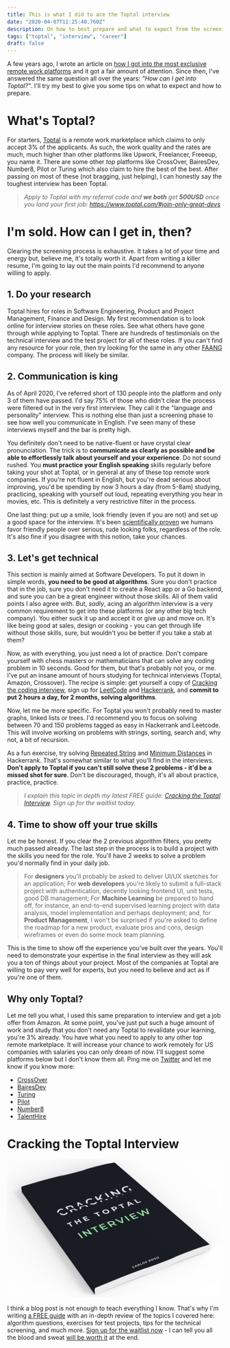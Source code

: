 ```yaml
---
title: This is what I did to ace the Toptal interview
date: "2020-04-07T11:25:40.760Z"
description: On how to best prepare and what to expect from the screening process
tags: ["toptal", "interview", "career"]
draft: false
---
```


A few years ago, I wrote an article on [how I got into the most exclusive remote work platforms](/how-i-got-into-the-most-exclusive-remote-working-platforms) and it got a fair amount of attention. Since then, I've answered the same question all over the years: *"How can I get into Toptal?"*. I'll try my best to give you some tips on what to expect and how to prepare.

<div class="divider"></div>

# What's Toptal?

For starters, [Toptal](https://www.toptal.com/) is a remote work marketplace which claims to only accept 3% of the applicants. As such, the work quality and the rates are much, much higher than other platforms like Upwork, Freelancer, Freeeup, you name it. There are some other *top* platforms like CrossOver, BairesDev, Number8, Pilot or Turing which also claim to hire the best of the best. After passing on most of these (not bragging, just helping), I can honestly say the toughest interview has been Toptal.

> <i>Apply to Toptal with my referral code and **we both** get **500USD** once you land your first job: https://www.toptal.com/#join-only-great-devs</i>

# I'm sold. How can I get in, then?

Clearing the screening process is exhaustive. It takes a lot of your time and energy but, believe me, it's totally worth it. Apart from writing a killer resume, I'm going to lay out the main points I'd recommend to anyone willing to apply.

## 1. Do your research

Toptal hires for roles in Software Engineering, Product and Project Management, Finance and Design. My first recommendation is to look online for interview stories on these roles. See what others have gone through while applying to Toptal. There are hundreds of testimonials on the technical interview and the test project for all of these roles. If you can't find any resource for your role, then try looking for the same in any other [FAANG](https://www.investopedia.com/terms/f/faang-stocks.asp) company. The process will likely be similar.

## 2. Communication is king

As of April 2020, I've referred short of 130 people into the platform and only 3 of them have passed. I'd say 75% of those who didn't clear the process were filtered out in the very first interview. They call it the "language and personality" interview. This is nothing else than just a screening phase to see how well you communicate in English. I've seen many of these interviews myself and the bar is pretty high.

You definitely don't need to be native-fluent or have crystal clear pronunciation. The trick is to **communicate as clearly as possible and be able to effortlessly talk about yourself and your experience**. Do not sound rushed. You **must practice your English speaking** skills regularly before taking your shot at Toptal, or in general at any of these top remote work companies. If you're not fluent in English, but you're dead serious about improving, you'd be spending by now 3 hours a day (from 5-8am) studying, practicing, speaking with yourself out loud, repeating everything you hear in movies, etc. This is definitely a very restrictive filter in the process.

One last thing: put up a smile, look friendly (even if you are not) and set up a good space for the interview. It's been [scientifically proven](https://www.goodreads.com/book/show/35011639-before-you-know-it) we humans favor friendly people over serious, rude looking folks, regardless of the role. It's also fine if you disagree with this notion, take your chances.

## 3. Let's get technical

This section is mainly aimed at Software Developers. To put it down in simple words, **you need to be good at algorithms**. Sure you don't practice that in the job, sure you don't need it to create a React app or a Go backend, and sure you can be a great engineer without those skills. All of them valid points I also agree with. But, *sadly*, acing an algorithm interview is a very common requirement to get into these platforms (or any other big tech company). You either suck it up and accept it or give up and move on. It's like being good at sales, design or cooking - you can get through life without those skills, sure, but wouldn't you be better if you take a stab at them?

Now, as with everything, you just need a lot of practice. Don't compare yourself with chess masters or mathematicians that can solve any coding problem in 10 seconds. Good for them, but that's probably not you, or me. I've put an insane amount of hours studying for technical interviews (Toptal, Amazon, Crossover). The recipe is simple: get yourself a copy of [Cracking the coding interview](https://www.amazon.com/Gayle-Laakmann-McDowell/dp/0984782850), sign up for [LeetCode](https://leetcode.com/) and [Hackerrank](https://www.hackerrank.com/), and **commit to put 2 hours a day, for 2 months, solving algorithms**.

Now, let me be more specific. For Toptal you won't probably need to master graphs, linked lists or trees. I'd recommend you to focus on solving between 70 and 150 problems tagged as easy in Hackerrank and Leetcode. This will involve working on problems with strings, sorting, search and, why not, a bit of recursion.

As a fun exercise, try solving [Repeated String](https://www.hackerrank.com/challenges/repeated-string/problem) and [Minimum Distances](https://www.hackerrank.com/challenges/minimum-distances/problem) in Hackerrank. That's somewhat similar to what you'll find in the interviews. **Don't apply to Toptal if you can't still solve these 2 problems - it'd be a missed shot for sure**. Don't be discouraged, though, it's all about practice, practice, practice.

> <i>I explain this topic in depth my latest FREE guide: [Cracking the Toptal Interview](https://carlosroso.com/cracking-the-toptal-interview). Sign up for the waitlist today.</i>

## 4. Time to show off your true skills

Let me be honest. If you clear the 2 previous algorithm filters, you pretty much passed already. The last step in the process is to build a project with the skills you need for the role. You'll have 2 weeks to solve a problem you'd normally find in your daily job. 

> For **designers** you'll probably be asked to deliver UI/UX sketches for an application; For **web developers** you're likely to submit a full-stack project with authentication, decently looking frontend UI, unit tests, good DB management; For **Machine Learning** be prepared to hand off, for instance, an end-to-end supervised learning project with data analysis, model implementation and perhaps deployment; and, for **Product Management**, I won't be surprised if you're asked to define the roadmap for a new product, evaluate pros and cons, design wireframes or even do some mock team planning.

This is the time to show off the experience you've built over the years. You'll need to demonstrate your expertise in the final interview as they will ask you a ton of things about your project. Most of the companies at Toptal are willing to pay very well for experts, but you need to believe and act as if you're one of them.

## Why only Toptal?

Let me tell you what, I used this same preparation to interview and get a job offer from Amazon. At some point, you've just put such a huge amount of work and study that you don't need any Toptal to revalidate your learning, you're 3% already. You have what you need to apply to any other top remote marketplace. It will increase your chance to work remotely for US companies with salaries you can only dream of now. I'll suggest some platforms below but I don't know them all. Ping me on [Twitter](https://twitter.com/caroso1222) and let me know if you know more: 

- [CrossOver](https://www.crossover.com/for-candidates#candidates)
- [BairesDev](https://www.bairesdev.com/)
- [Turing](https://turing.com/)
- [Pilot](https://pilot.co/)
- [Number8](https://number8.com/)
- [TalentHire](https://talen2hire.com/)

<div class="divider"></div>

# Cracking the Toptal Interview

![ctti.png](ctti.png)

I think a blog post is not enough to teach everything I know. That's why I'm writing [a FREE guide](https://carlosroso.com/cracking-the-toptal-interview) with an in-depth review of the topics I covered here: algorithm questions, exercises for test projects, tips for the technical screening, and much more. [Sign up for the waitlist now](https://carlosroso.com/cracking-the-toptal-interview) - I can tell you all the blood and sweat [will be worth it](https://www.instagram.com/carlosremote/) at the end.
